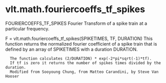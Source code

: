 # vlt.math.fouriercoeffs_tf_spikes

  FOURIERCOEFFS_TF_SPIKES  Fourier Transform of a spike train at a particular frequency.
   
   F = vlt.math.fouriercoeffs_tf_spikes(SPIKETIMES, TF, DURATION)
      This function returns the normalized fourier coefficient of 
      a spike train that is defined by an array of SPIKETIMES with a 
      duration DURATION.
  
      The function calculates (2/DURATION) * exp(-2*pi*sqrt(-1)*tf).
      If tf is zero it returns the number of spikes times divided by the duration.
      Modified from Sooyoung Chung, from Matteo Carandini, by Steve Van Hooser
